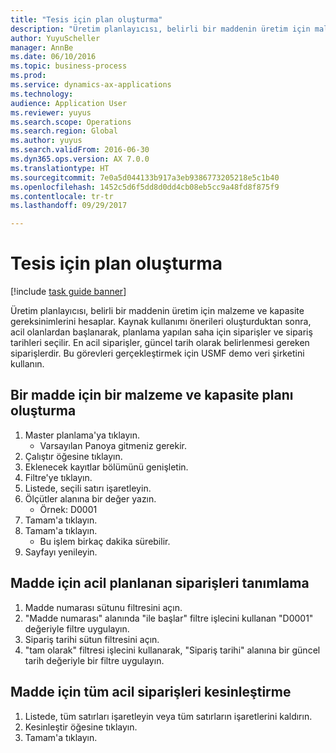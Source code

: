 ```yaml
--- 
title: "Tesis için plan oluşturma"
description: "Üretim planlayıcısı, belirli bir maddenin üretim için malzeme ve kapasite gereksinimlerini hesaplar."
author: YuyuScheller
manager: AnnBe
ms.date: 06/10/2016
ms.topic: business-process
ms.prod: 
ms.service: dynamics-ax-applications
ms.technology: 
audience: Application User
ms.reviewer: yuyus
ms.search.scope: Operations
ms.search.region: Global
ms.author: yuyus
ms.search.validFrom: 2016-06-30
ms.dyn365.ops.version: AX 7.0.0
ms.translationtype: HT
ms.sourcegitcommit: 7e0a5d044133b917a3eb9386773205218e5c1b40
ms.openlocfilehash: 1452c5d6f5dd8d0dd4cb08eb5cc9a48fd8f875f9
ms.contentlocale: tr-tr
ms.lasthandoff: 09/29/2017

---
```

# <a name="create-a-plan-for-a-site"></a>Tesis için plan oluşturma

[!include [task guide banner](../../includes/task-guide-banner.md)]

Üretim planlayıcısı, belirli bir maddenin üretim için malzeme ve kapasite gereksinimlerini hesaplar. Kaynak kullanımı önerileri oluşturduktan sonra, acil olanlardan başlanarak, planlama yapılan saha için siparişler ve sipariş tarihleri seçilir. En acil siparişler, güncel tarih olarak belirlenmesi gereken siparişlerdir. Bu görevleri gerçekleştirmek için USMF demo veri şirketini kullanın.


## <a name="create-a-materials-and-capacity-plan-for-an-item"></a>Bir madde için bir malzeme ve kapasite planı oluşturma
1. Master planlama'ya tıklayın.
    * Varsayılan Panoya gitmeniz gerekir.  
2. Çalıştır öğesine tıklayın.
3. Eklenecek kayıtlar bölümünü genişletin.
4. Filtre'ye tıklayın.
5. Listede, seçili satırı işaretleyin.
6. Ölçütler alanına bir değer yazın.
    * Örnek: D0001  
7. Tamam'a tıklayın.
8. Tamam'a tıklayın.
    * Bu işlem birkaç dakika sürebilir.  
9. Sayfayı yenileyin.

## <a name="identify-the-urgent-planned-orders-for-the-item"></a>Madde için acil planlanan siparişleri tanımlama
1. Madde numarası sütunu filtresini açın.
2. "Madde numarası" alanında "ile başlar" filtre işlecini kullanan "D0001" değeriyle filtre uygulayın.
3. Sipariş tarihi sütun filtresini açın.
4. "tam olarak" filtresi işlecini kullanarak, "Sipariş tarihi" alanına bir güncel tarih değeriyle bir filtre uygulayın.

## <a name="firm-all-the-urgent-orders-for-the-item"></a>Madde için tüm acil siparişleri kesinleştirme
1. Listede, tüm satırları işaretleyin veya tüm satırların işaretlerini kaldırın.
2. Kesinleştir öğesine tıklayın.
3. Tamam'a tıklayın.


